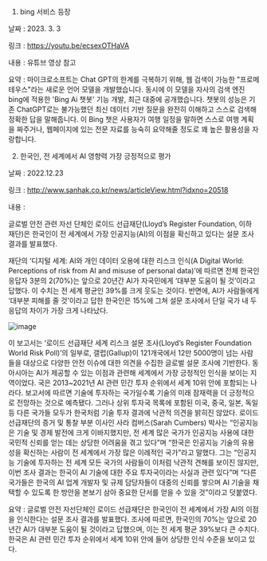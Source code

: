 1. bing 서비스 등장

날짜 : 2023. 3. 3

링크 : https://youtu.be/ecsexOTHaVA

내용 : 유튜브 영상 참고

요약 : 마이크로소프트는 Chat GPT의 한계를 극복하기 위해, 웹 검색이 가능한 "프로메테우스"라는 새로운 언어 모델을 개발했습니다.
동시에 이 모델을 자사의 검색 엔진 bing에 적용한 'Bing Ai 챗봇' 기능 개발, 최근 대중에 공개했습니다.
챗봇의 성능은 기존 ChatGPT로는 불가능했던 최신 데이터 기반 질문을 완전히 이해하고 스스로 검색해 정확한 답을 말해줍니다.
이 Bing 챗은 사용자가 여행 일정을 말하면 스스로 여행 계획을 짜주거나, 웹페이지에 있는 전문 자료를 능숙히 요약해줄 정도로 꽤 높은 활용성을 자랑합니다.

2. 한국인, 전 세계에서 AI 영향력 가장 긍정적으로 평가

날짜 : 2022.12.23 

링크 : http://www.sanhak.co.kr/news/articleView.html?idxno=20518

내용 :

글로벌 안전 관련 자선 단체인 로이드 선급재단(Lloyd’s Register Foundation, 이하 재단)은 한국인이 전 세계에서 가장 인공지능(AI)의 이점을 확신하고 있다는 설문 조사 결과를 발표했다.

재단의 ‘디지털 세계: AI와 개인 데이터 오용에 대한 리스크 인식(A Digital World: Perceptions of risk from AI and misuse of personal data)’에 따르면 전체 한국인 응답자 3분의 2(70%)는 앞으로 20년간 AI가 자국민에게 ‘대부분 도움이 될 것’이라고 답했다.
이 수치는 전 세계 평균인 39%를 크게 웃도는 것이다. 반면에, AI가 사람들에게 ‘대부분 피해를 줄 것’이라고 답한 한국인은 15%에 그쳐 설문 조사에서 단일 국가 내 두 응답의 차이가 가장 크게 나타났다.

![image](https://user-images.githubusercontent.com/57344745/223412246-86e93683-356c-4c06-9c50-c7206d8fb941.png)

이 보고서는 ‘로이드 선급재단 세계 리스크 설문 조사(Lloyd’s Register Foundation World Risk Poll)’의 일부로, 갤럽(Gallup)이 121개국에서 12만 5000명이 넘는 사람들을 대상으로 다양한 안전 이슈에 대한 의견을 수집한 글로벌 설문 조사에 기반한다.
동아시아는 AI가 제공할 수 있는 이점과 관련해 세계에서 가장 긍정적인 인식을 보이는 지역이었다.
국은 2013~2021년 AI 관련 민간 투자 순위에서 세계 10위 안에 포함되는 나라다. 보고서에 따르면 기술에 투자하는 국가일수록 기술의 미래 잠재력을 더 긍정적으로 전망하는 것으로 예측됐다.
그러나 상위 투자국 목록에 포함된 미국, 중국, 일본, 독일 등 다른 국가들 모두가 한국처럼 기술 투자 결과에 낙관적 의견을 밝히진 않았다.
로이드 선급재단의 증거 및 통찰 부분 이사인 사라 컴버스(Sarah Cumbers) 박사는 “인공지능은 기술 및 경제 발전에 크게 이바지했지만, 전 세계 많은 국가가 인공지능 사용에 대한 국민적 신뢰를 얻는 데는 상당한 어려움을 겪고 있다”며 “한국은 인공지능 기술의 유용성을 확신하는 사람이 전 세계에서 가장 많은 이례적인 국가”라고 말했다.
그는 “인공지능 기술에 투자하는 전 세계 모든 국가의 사람들이 이처럼 낙관적 견해를 보이진 않지만, 이번 조사 결과는 한국이 AI 기술에 대한 주요 투자국이라는 사실과 관련 있다”며 “다른 국가들은 한국의 AI 업계 개발자 및 규제 담당자들이 대중의 신뢰를 쌓으며 AI 기술을 채택할 수 있도록 한 방안을 본보기 삼아 중요한 단서를 얻을 수 있을 것”이라고 덧붙였다.


요약 : 
글로벌 안전 자선단체인 로이드 선급재단은 한국인이 전 세계에서 가장 AI의 이점을 인식한다는 설문 조사 결과를 발표했다.
조사에 따르면, 한국인의 70%는 앞으로 20년간 AI가 대부분 도움이 될 것이라고 답했으며, 이는 전 세계 평균 39%보다 큰 수치다.
한국은 AI 관련 민간 투자 순위에서 세계 10위 안에 들어 상당한 인식 수준을 보이고 있다.
